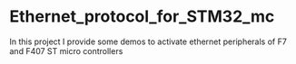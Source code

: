 # Ethernet_protocol_for_STM32_mc
 In this project I provide some demos to activate ethernet peripherals of F7 and F407 ST micro controllers
